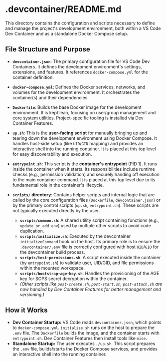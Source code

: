 # .devcontainer/README.md

This directory contains the configuration and scripts necessary to define and manage the project's development environment, both within a VS Code Dev Container and as a standalone Docker Compose setup.

## File Structure and Purpose

*   **`devcontainer.json`**: The primary configuration file for VS Code Dev Containers. It defines the development environment's settings, extensions, and features. It references `docker-compose.yml` for the container definition.

*   **`docker-compose.yml`**: Defines the Docker services, networks, and volumes for the development environment. It orchestrates the container(s) and their dependencies.

*   **`Dockerfile`**: Builds the base Docker image for the development environment. It is kept lean, focusing on user/group management and core system utilities. Project-specific tooling is installed via Dev Container Features.

*   **`up.sh`**: This is the **user-facing script** for manually bringing up and tearing down the development environment using Docker Compose. It handles host-side setup (like `UID`/`GID` mapping) and provides an interactive shell into the running container. It is placed at this top level for easy discoverability and execution.

*   **`entrypoint.sh`**: This script is the **container's entrypoint** (PID 1). It runs inside the container when it starts. Its responsibilities include runtime checks (e.g., permission validation) and securely handing off execution to the main container command. It is placed at this top level due to its fundamental role in the container's lifecycle.

*   **`scripts/` directory**: Contains helper scripts and internal logic that are called by the core configuration files (`Dockerfile`, `devcontainer.json`) or by the primary control scripts (`up.sh`, `entrypoint.sh`). These scripts are not typically executed directly by the user.
    *   **`scripts/common.sh`**: A shared utility script containing functions (e.g., `update_or_add_env`) used by multiple other scripts to avoid code duplication.
    *   **`scripts/initialize.sh`**: Executed by the devcontainer `initializeCommand` hook on the host. Its primary role is to ensure the `.devcontainer/.env` file is correctly configured with host `UID`/`GID` for the devcontainer build process.
    *   **`scripts/test-permissions.sh`**: A script executed inside the container (by `entrypoint.sh`) to validate user, UID/GID, and file permissions within the mounted workspace.
    *   **`scripts/bootstrap-age-key.sh`**: Handles the provisioning of the AGE key for SOPS secret decryption within the container.
    *   *(Other scripts like `post-create.sh`, `post-start.sh`, `post-attach.sh` are now handled by Dev Container Features for better management and versioning.)*

## How it Works

*   **Dev Container Startup:** VS Code reads `devcontainer.json`, which points to `docker-compose.yml`. `initialize.sh` runs on the host to prepare the `.env` file. The `Dockerfile` builds the image, and the container starts with `entrypoint.sh`. Dev Container Features then install tools like `mise`.
*   **Standalone Startup:** The user executes `./up.sh`. This script prepares the `.env` file, builds/starts the Docker Compose services, and provides an interactive shell into the running container.
